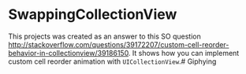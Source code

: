 # SwappingCollectionView

This projects was created as an answer to this SO question http://stackoverflow.com/questions/39172207/custom-cell-reorder-behavior-in-collectionview/39186150.
It shows how you can implement custom cell reorder animation with `UICollectionView`.# Giphying
